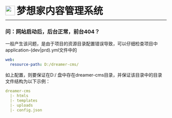 <div style="display: flex;">
	<img src="https://oss.iteachyou.cc/logo.png" height="30" />
	<div style="margin-left: 5px; font-size: 30px; line-height: 30px; font-weight: bold;">梦想家内容管理系统</div>
</div>

----------
### 问：网站启动后，后台正常，前台404？
一般产生该问题，是由于项目的资源目录配置错误导致，可以仔细检查项目中application-(dev|prd).yml文件中的
```yaml
web:
  resource-path: D:/dreamer-cms/
```
如上配置，则要保证在D:/ 盘中存在dreamer-cms目录，并保证该目录中的目录文件结构为以下示例：
```yaml
dreamer-cms
  |- htmls
  |- templates
  |- uploads
  |- config.json
```
